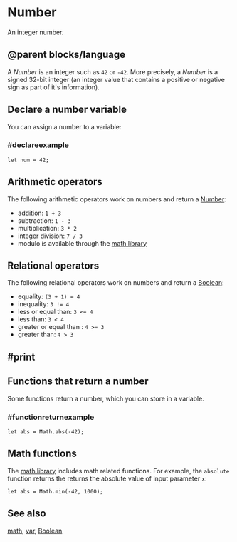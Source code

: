 # Number

An integer number.

## @parent blocks/language

A *Number* is an integer such as `42` or `-42`. More precisely, a *Number* is a signed 32-bit integer (an integer value that contains a positive or negative sign as part of it's information).

## Declare a number variable

You can assign a number to a variable:

### #declareexample

```block
let num = 42;
```

## Arithmetic operators

The following arithmetic operators work on numbers and return a [Number](/types/number):

*  addition: `1 + 3`
* subtraction: `1 - 3 `
* multiplication: `3 * 2`
* integer division: `7 / 3`
* modulo is available through the [math library](/blocks/math)

## Relational operators

The following relational operators work on numbers and return a [Boolean](/blocks/logic/boolean):

* equality: `(3 + 1) = 4`
* inequality: `3 != 4`
* less or equal than: `3 <= 4`
* less than: `3 < 4`
* greater or equal than : `4 >= 3`
* greater than: `4 > 3`

## #print

## Functions that return a number

Some functions return a number, which you can store in a variable. 

### #functionreturnexample

```block
let abs = Math.abs(-42);
```

## Math functions

The [math library](/blocks/math) includes math related functions. 
For example, the `absolute` function returns the returns the absolute value of input parameter `x`:

```block
let abs = Math.min(-42, 1000);
```

## See also

[math](/blocks/math), [var](/blocks/variables/var), [Boolean](/blocks/logic/boolean)
